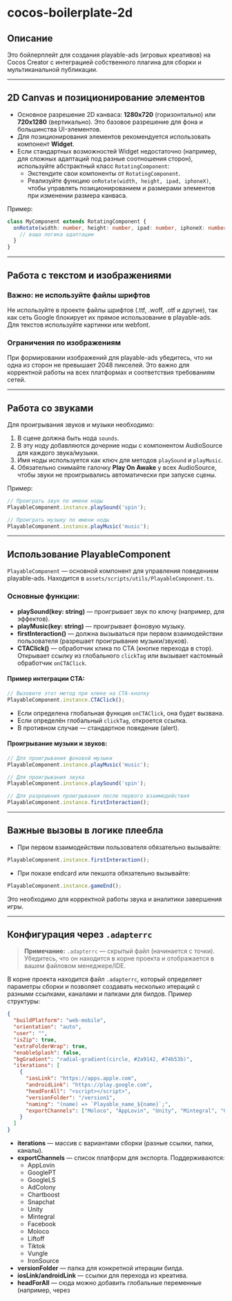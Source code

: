 # cocos-boilerplate-2d

## Описание

Это бойлерплейт для создания playable-ads (игровых креативов) на Cocos Creator с интеграцией собственного плагина для сборки и мультиканальной публикации.

---

## 2D Canvas и позиционирование элементов

- Основное разрешение 2D канваса: **1280x720** (горизонтально) или **720x1280** (вертикально). Это базовое разрешение для фона и большинства UI-элементов.
- Для позиционирования элементов рекомендуется использовать компонент **Widget**.
- Если стандартных возможностей Widget недостаточно (например, для сложных адаптаций под разные соотношения сторон), используйте абстрактный класс `RotatingComponent`:
  - Экстендите свои компоненты от `RotatingComponent`.
  - Реализуйте функцию `onRotate(width, height, ipad, iphoneX)`, чтобы управлять позиционированием и размерами элементов при изменении размера канваса.

Пример:
```ts
class MyComponent extends RotatingComponent {
  onRotate(width: number, height: number, ipad: number, iphoneX: number) {
    // ваша логика адаптации
  }
}
```

---

## Работа с текстом и изображениями

### Важно: не используйте файлы шрифтов

Не используйте в проекте файлы шрифтов (.ttf, .woff, .otf и другие), так как сеть Google блокирует их прямое использование в playable-ads. Для текстов используйте картинки или webfont.

### Ограничения по изображениям

При формировании изображений для playable-ads убедитесь, что ни одна из сторон не превышает 2048 пикселей. Это важно для корректной работы на всех платформах и соответствия требованиям сетей.

---

## Работа со звуками

Для проигрывания звуков и музыки необходимо:

1. В сцене должна быть нода `sounds`.
2. В эту ноду добавляются дочерние ноды с компонентом AudioSource для каждого звука/музыки.
3. Имя ноды используется как ключ для методов `playSound` и `playMusic`.
4. Обязательно снимайте галочку **Play On Awake** у всех AudioSource, чтобы звуки не проигрывались автоматически при запуске сцены.

Пример:
```ts
// Проиграть звук по имени ноды
PlayableComponent.instance.playSound('spin');

// Проиграть музыку по имени ноды
PlayableComponent.instance.playMusic('music');
```

---

## Использование PlayableComponent

`PlayableComponent` — основной компонент для управления поведением playable-ads. Находится в `assets/scripts/utils/PlayableComponent.ts`.

### Основные функции:

- **playSound(key: string)** — проигрывает звук по ключу (например, для эффектов).
- **playMusic(key: string)** — проигрывает фоновую музыку.
- **firstInteraction()** — должна вызываться при первом взаимодействии пользователя (разрешает проигрывание музыки/звуков).
- **CTAClick()** — обработчик клика по CTA (кнопке перехода в стор). Открывает ссылку из глобального `clickTag` или вызывает кастомный обработчик `onCTAClick`.

#### Пример интеграции CTA:

```ts
// Вызовите этот метод при клике на CTA-кнопку
PlayableComponent.instance.CTAClick();
```

- Если определена глобальная функция `onCTAClick`, она будет вызвана.
- Если определён глобальный `clickTag`, откроется ссылка.
- В противном случае — стандартное поведение (alert).

#### Проигрывание музыки и звуков:

```ts
// Для проигрывания фоновой музыки
PlayableComponent.instance.playMusic('music');

// Для проигрывания звука
PlayableComponent.instance.playSound('spin');

// Для разрешения проигрывания после первого взаимодействия
PlayableComponent.instance.firstInteraction();
```

---

## Важные вызовы в логике плеебла

- При первом взаимодействии пользователя обязательно вызывайте:

```ts
PlayableComponent.instance.firstInteraction();
```

- При показе endcard или пекшота обязательно вызывайте:

```ts
PlayableComponent.instance.gameEnd();
```

Это необходимо для корректной работы звука и аналитики завершения игры.

---

## Конфигурация через `.adapterrc`

> **Примечание:** `.adapterrc` — скрытый файл (начинается с точки). Убедитесь, что он находится в корне проекта и отображается в вашем файловом менеджере/IDE.

В корне проекта находится файл `.adapterrc`, который определяет параметры сборки и позволяет создавать несколько итераций с разными ссылками, каналами и папками для билдов. Пример структуры:

```json
{
  "buildPlatform": "web-mobile",
  "orientation": "auto",
  "user": "",
  "isZip": true,
  "extraFolderWrap": true,
  "enableSplash": false,
  "bgGradient": "radial-gradient(circle, #2a9142, #74b53b)",
  "iterations": [
    {
      "iosLink": "https://apps.apple.com",
      "androidLink": "https://play.google.com",
      "headForAll": "<script></script>",
      "versionFolder": "/version1",
      "naming": "(name) => `Playable_name_${name}`;",
      "exportChannels": ["Moloco", "AppLovin", "Unity", "Mintegral", "GooglePT", "GoogleLS", "Vungle", "IronSource"]
    }
  ]
}
```

- **iterations** — массив с вариантами сборки (разные ссылки, папки, каналы).
- **exportChannels** — список платформ для экспорта. Поддерживаются:
  - AppLovin
  - GooglePT
  - GoogleLS
  - AdColony
  - Chartboost
  - Snapchat
  - Unity
  - Mintegral
  - Facebook
  - Moloco
  - Liftoff
  - Tiktok
  - Vungle
  - IronSource
- **versionFolder** — папка для конкретной итерации билда.
- **iosLink/androidLink** — ссылки для перехода из креатива.
- **headForAll** — сюда можно добавить глобальные переменные (например, через <script>), которые будут доступны в коде плеебла для переключения между вариациями или передачи параметров.
- **bgGradient** — CSS фон загрузчика (background). 
- **logoPath** — путь к изображению логотипа для загрузчика (например, "assets/images/logo.png").
- **ctaPath** — путь к изображению CTA-кнопки на загрузчике (например, "assets/images/playNow.png").
- **user** — обязательный параметр для доступа к плагину сборки. Без него сборка playable невозможна. За логином обращайтесь к владельцу репозитория.

---

## Сборка и публикация

1. Настройте `.adapterrc` под нужные платформы и ссылки.
2. Соберите проект в Cocos Creator:
   - В меню выберите **Project > Build**.
   - В открывшемся окне выберите платформу **web-mobile**.
   - Переключатель **WebGL 2.0** выставьте в **OFF**.
   - Переключатель **Bundle mode of native code** выберите **asmjs**.
3. Запустите сборку и дождитесь формирования всех версий и папок
4. В результате получите папки с готовыми креативами для разных каналов.

**Важно:** итоговый размер креатива (архива или папки) не должен превышать **5 мегабайт** — это требование большинства рекламных сетей.

---

Если нужно добавить детали по запуску сборки или особенностям плагина — уточните, и я дополню инструкцию.
